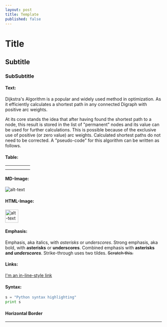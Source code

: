 ```yaml
---
layout: post
title: Template
published: false
---
```


# Title
## Subtitle
### SubSubtitle
#### Text:

Dijkstra's Algorithm is a popular and widely used method in optimization. As it efficiently calculates a shortest path in any connected Digraph with positive arc weights. 

At its core stands the idea that after having found the shortest path to a node, this result is stored in the list of "permanent" nodes and its value can be used for further calculations. This is possible because of the exclusive use of positive (or zero value) arc weights. Calculated shortest paths do not need to be corrected.
A "pseudo-code" for this algorithm can be written as follows.

#### Table:
|   |   |   |   |   |
|---|---|---|---|---|
|   |   |   |   |   |
|   |   |   |   |   |

#### MD-Image:
![alt-text](/images/jekyll-logo.png "Jekyll Logo")

#### HTML-Image:
<img src="/images/jekyll-logo.png" align=middle alt="alt-text" height="42" width="42">

#### Emphasis:
Emphasis, aka italics, with *asterisks* or _underscores_.
Strong emphasis, aka bold, with **asterisks** or __underscores__.
Combined emphasis with **asterisks and _underscores_**.
Strike-through uses two tildes. ~~Scratch this.~~
 
#### Links: 
[I'm an in-line-style link](https://www.google.com)

#### Syntax:
```python
s = "Python syntax highlighting"
print s
```

#### Horizontal Border
***

